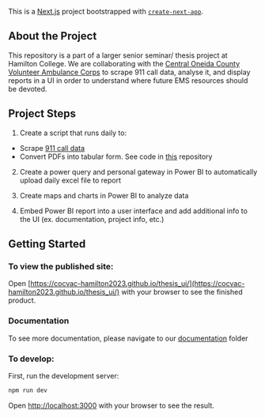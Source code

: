 This is a [Next.js](https://nextjs.org/) project bootstrapped with [`create-next-app`](https://github.com/vercel/next.js/tree/canary/packages/create-next-app).

## About the Project

This repository is a part of a larger senior seminar/ thesis project at Hamilton College. We are collaborating with the [Central Oneida County Volunteer Ambulance Corps](https://www.cocvac.org/) to scrape 911 call data, analyse it, and display reports in a UI in order to understand where future EMS resources should be devoted.

## Project Steps

1. Create a script that runs daily to:

- Scrape [911 call data](https://ocgov.net/departments/emergency-services/911-summary-report/)
- Convert PDFs into tabular form. See code in [this](https://github.com/sydneyetran/COCVAC_code) repository

2. Create a power query and personal gateway in Power BI to automatically upload daily excel file to report

3. Create maps and charts in Power BI to analyze data

4. Embed Power BI report into a user interface and add additional info to the UI (ex. documentation, project info, etc.)

## Getting Started

### To view the published site:

Open [https://cocvac-hamilton2023.github.io/thesis_ui/](https://cocvac-hamilton2023.github.io/thesis_ui/) with your browser to see the finished product.

### Documentation

To see more documentation, please navigate to our [documentation](https://github.com/cocvac-hamilton2023/thesis_ui/tree/main/documentation) folder

### To develop:

First, run the development server:

```bash
npm run dev
```

Open [http://localhost:3000](http://localhost:3000) with your browser to see the result.

